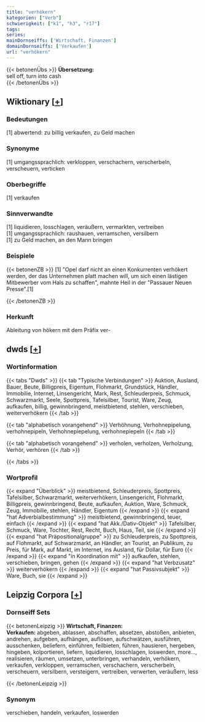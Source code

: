 ```yaml
---
title: "verhökern"
kategorien: ["Verb"]
schwierigkeit: ["k1", "h3", "r17"]
tags:
series:
mainDornseiffs: ['Wirtschaft, Finanzen']
domainDornseiffs: ['Verkaufen']
url: "verhökern"
---
```


{{< betonenÜbs >}}
**Übersetzung:**  
sell off, turn into cash  
{{< /betonenÜbs >}}

## Wiktionary [[+](https://de.wiktionary.org/wiki/verhökern)]

### Bedeutungen
[1] abwertend: zu billig verkaufen, zu Geld machen  

### Synonyme
[1] umgangssprachlich: verkloppen, verschachern, verscherbeln, verscheuern, verticken  

### Oberbegriffe
[1] verkaufen  

### Sinnverwandte
[1] liquidieren, losschlagen, veräußern, vermarkten, vertreiben  
[1] umgangssprachlich: raushauen, verramschen, versilbern  
[1] zu Geld machen, an den Mann bringen  

### Beispiele
{{< betonenZB >}}
[1] "Opel darf nicht an einen Konkurrenten verhökert werden, der das Unternehmen platt machen will, um sich einen lästigen Mitbewerber vom Hals zu schaffen", mahnte Heil in der "Passauer Neuen Presse".[1]  

{{< /betonenZB >}}
### Herkunft
Ableitung von hökern mit dem Präfix ver-  



## dwds [[+](https://www.dwds.de/wb/verhökern)]

### Wortinformation
{{< tabs "Dwds" >}}
{{< tab "Typische Verbindungen" >}}
Auktion, Ausland, Bauer, Beute, Billigpreis, Eigentum, Flohmarkt, Grundstück, Händler, Immobilie, Internet, Linsengericht, Mark, Rest, Schleuderpreis, Schmuck, Schwarzmarkt, Seele, Spottpreis, Tafelsilber, Tourist, Ware, Zeug, aufkaufen, billig, gewinnbringend, meistbietend, stehlen, verschieben, weiterverhökern
{{< /tab >}}

{{< tab "alphabetisch vorangehend" >}}
Verhöhnung, Verhohnepipelung, verhohnepipeln, Verhohnepiepelung, verhohnepiepeln
{{< /tab >}}

{{< tab "alphabetisch vorangehend" >}}
verholen, verholzen, Verholzung, Verhör, verhören
{{< /tab >}}

{{< /tabs >}}

### Wortprofil
{{< expand "Überblick" >}} meistbietend, Schleuderpreis, Spottpreis, Tafelsilber, Schwarzmarkt, weiterverhökern, Linsengericht, Flohmarkt, Billigpreis, gewinnbringend, Beute, aufkaufen, Auktion, Ware, Schmuck, Zeug, Immobilie, stehlen, Händler, Eigentum {{< /expand >}}
{{< expand "hat Adverbialbestimmung" >}} meistbietend, gewinnbringend, teuer, einfach {{< /expand >}}
{{< expand "hat Akk./Dativ-Objekt" >}} Tafelsilber, Schmuck, Ware, Tochter, Rest, Recht, Buch, Haus, Teil, sie {{< /expand >}}
{{< expand "hat Präpositionalgruppe" >}} zu Schleuderpreis, zu Spottpreis, auf Flohmarkt, auf Schwarzmarkt, an Händler, an Tourist, an Publikum, zu Preis, für Mark, auf Markt, im Internet, ins Ausland, für Dollar, für Euro {{< /expand >}}
{{< expand "in Koordination mit" >}} aufkaufen, stehlen, verschieben, bringen, gehen {{< /expand >}}
{{< expand "hat Verbzusatz" >}} weiterverhökern {{< /expand >}}
{{< expand "hat Passivsubjekt" >}} Ware, Buch, sie {{< /expand >}}

## Leipzig Corpora [[+](https://corpora.uni-leipzig.de/en/res?word=verhökern&corpusId=deu_newscrawl-public_2018)]

### Dornseiff Sets
{{< betonenLeipzig >}}
**Wirtschaft, Finanzen:**  
**Verkaufen:** abgeben, ablassen, abschaffen, absetzen, abstoßen, anbieten, andrehen, aufgeben, aufhängen, auflösen, aufschwätzen, ausführen, ausschenken, beliefern, einführen, feilbieten, führen, hausieren, hergeben, hingeben, kolportieren, liefern, liquidieren, losschlagen, loswerden, more..., realisieren, räumen, umsetzen, unterbringen, verhandeln, verhökern, verkaufen, verkloppen, verramschen, verschachern, verscherbeln, verscheuern, versilbern, versteigern, vertreiben, verwerten, veräußern, less  

{{< /betonenLeipzig >}}

### Synonym
verschieben, handeln, verkaufen, loswerden

